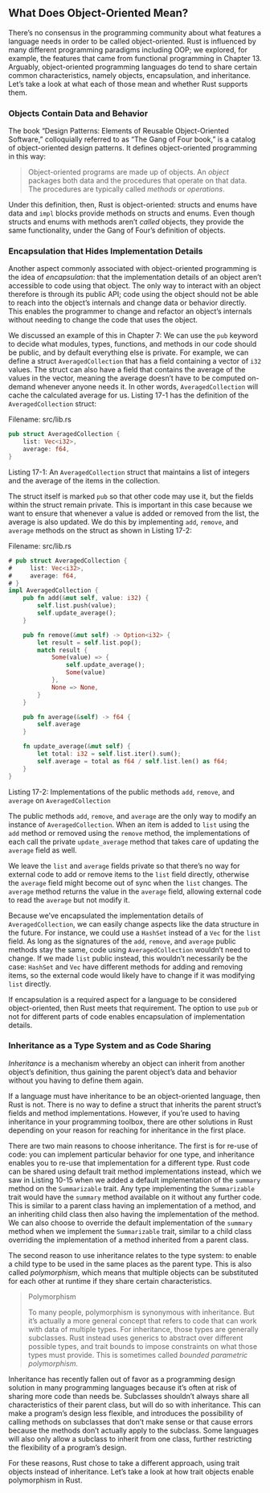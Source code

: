 ## What Does Object-Oriented Mean?

There’s no consensus in the programming community about what features a
language needs in order to be called object-oriented. Rust is influenced by
many different programming paradigms including OOP; we explored, for example,
the features that came from functional programming in Chapter 13. Arguably,
object-oriented programming languages do tend to share certain common
characteristics, namely objects, encapsulation, and inheritance. Let’s take a
look at what each of those mean and whether Rust supports them.

### Objects Contain Data and Behavior

The book “Design Patterns: Elements of Reusable Object-Oriented Software,”
colloquially referred to as “The Gang of Four book,” is a catalog of
object-oriented design patterns. It defines object-oriented programming in this
way:

> Object-oriented programs are made up of objects. An *object* packages both
> data and the procedures that operate on that data. The procedures are
> typically called *methods* or *operations*.

Under this definition, then, Rust is object-oriented: structs and enums have
data and `impl` blocks provide methods on structs and enums. Even though
structs and enums with methods aren’t *called* objects, they provide the same
functionality, under the Gang of Four’s definition of objects.

### Encapsulation that Hides Implementation Details

Another aspect commonly associated with object-oriented programming is the idea
of *encapsulation*: that the implementation details of an object aren’t
accessible to code using that object. The only way to interact with an object
therefore is through its public API; code using the object should not be able
to reach into the object’s internals and change data or behavior directly. This
enables the programmer to change and refactor an object’s internals without
needing to change the code that uses the object.

We discussed an example of this in Chapter 7: We can use the `pub` keyword to
decide what modules, types, functions, and methods in our code should be
public, and by default everything else is private. For example, we can define a
struct `AveragedCollection` that has a field containing a vector of `i32`
values. The struct can also have a field that contains the average of the
values in the vector, meaning the average doesn’t have to be computed on-demand
whenever anyone needs it. In other words, `AveragedCollection` will cache the
calculated average for us. Listing 17-1 has the definition of the
`AveragedCollection` struct:

<span class="filename">Filename: src/lib.rs</span>

```rust
pub struct AveragedCollection {
    list: Vec<i32>,
    average: f64,
}
```

<span class="caption">Listing 17-1: An `AveragedCollection` struct that
maintains a list of integers and the average of the items in the
collection.</span>

The struct itself is marked `pub` so that other code may use it, but the fields
within the struct remain private. This is important in this case because we
want to ensure that whenever a value is added or removed from the list, the
average is also updated. We do this by implementing `add`, `remove`, and
`average` methods on the struct as shown in Listing 17-2:

<span class="filename">Filename: src/lib.rs</span>

```rust
# pub struct AveragedCollection {
#     list: Vec<i32>,
#     average: f64,
# }
impl AveragedCollection {
    pub fn add(&mut self, value: i32) {
        self.list.push(value);
        self.update_average();
    }

    pub fn remove(&mut self) -> Option<i32> {
        let result = self.list.pop();
        match result {
            Some(value) => {
                self.update_average();
                Some(value)
            },
            None => None,
        }
    }

    pub fn average(&self) -> f64 {
        self.average
    }

    fn update_average(&mut self) {
        let total: i32 = self.list.iter().sum();
        self.average = total as f64 / self.list.len() as f64;
    }
}
```

<span class="caption">Listing 17-2: Implementations of the public methods
`add`, `remove`, and `average` on `AveragedCollection`</span>

The public methods `add`, `remove`, and `average` are the only way to modify an
instance of `AveragedCollection`. When an item is added to `list` using the
`add` method or removed using the `remove` method, the implementations of each
call the private `update_average` method that takes care of updating the
`average` field as well.

We leave the `list` and `average` fields private so that there’s no way for
external code to add or remove items to the `list` field directly, otherwise
the `average` field might become out of sync when the `list` changes. The
`average` method returns the value in the `average` field, allowing external
code to read the `average` but not modify it.

Because we’ve encapsulated the implementation details of `AveragedCollection`,
we can easily change aspects like the data structure in the future. For
instance, we could use a `HashSet` instead of a `Vec` for the `list` field. As
long as the signatures of the `add`, `remove`, and `average` public methods
stay the same, code using `AveragedCollection` wouldn’t need to change. If we
made `list` public instead, this wouldn’t necessarily be the case: `HashSet`
and `Vec` have different methods for adding and removing items, so the external
code would likely have to change if it was modifying `list` directly.

If encapsulation is a required aspect for a language to be considered
object-oriented, then Rust meets that requirement. The option to use `pub` or
not for different parts of code enables encapsulation of implementation details.

### Inheritance as a Type System and as Code Sharing

*Inheritance* is a mechanism whereby an object can inherit from another
object’s definition, thus gaining the parent object’s data and behavior without
you having to define them again.

If a language must have inheritance to be an object-oriented language, then
Rust is not. There is no way to define a struct that inherits the parent
struct’s fields and method implementations. However, if you’re used to having
inheritance in your programming toolbox, there are other solutions in Rust
depending on your reason for reaching for inheritance in the first place.

There are two main reasons to choose inheritance. The first is for re-use of
code: you can implement particular behavior for one type, and inheritance
enables you to re-use that implementation for a different type. Rust code can
be shared using default trait method implementations instead, which we saw in
Listing 10-15 when we added a default implementation of the `summary` method on
the `Summarizable` trait. Any type implementing the `Summarizable` trait would
have the `summary` method available on it without any further code. This is
similar to a parent class having an implementation of a method, and an
inheriting child class then also having the implementation of the method. We
can also choose to override the default implementation of the `summary` method
when we implement the `Summarizable` trait, similar to a child class overriding
the implementation of a method inherited from a parent class.

The second reason to use inheritance relates to the type system: to enable a
child type to be used in the same places as the parent type. This is also
called *polymorphism*, which means that multiple objects can be substituted for
each other at runtime if they share certain characteristics.

> Polymorphism
>
> To many people, polymorphism is synonymous with inheritance. But it’s
> actually a more general concept that refers to code that can work with data
> of multiple types. For inheritance, those types are generally subclasses.
> Rust instead uses generics to abstract over different possible types, and
> trait bounds to impose constraints on what those types must provide. This is
> sometimes called *bounded parametric polymorphism*.

Inheritance has recently fallen out of favor as a programming design solution
in many programming languages because it’s often at risk of sharing more code
than needs be. Subclasses shouldn’t always share all characteristics of their
parent class, but will do so with inheritance. This can make a program’s design
less flexible, and introduces the possibility of calling methods on subclasses
that don’t make sense or that cause errors because the methods don’t actually
apply to the subclass. Some languages will also only allow a subclass to
inherit from one class, further restricting the flexibility of a program’s
design.

For these reasons, Rust chose to take a different approach, using trait objects
instead of inheritance. Let’s take a look at how trait objects enable
polymorphism in Rust.
